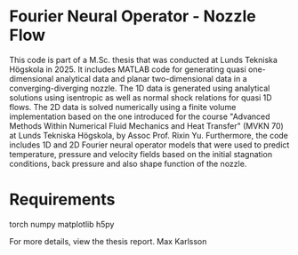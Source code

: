 # Fourier Neural Operator - Nozzle Flow
This code is part of a M.Sc. thesis that was conducted at Lunds Tekniska Högskola in 2025. It includes MATLAB code for generating quasi one-dimensional analytical data and planar two-dimensional data in a converging-diverging nozzle. The 1D data is generated using analytical solutions using isentropic as well as normal shock relations for quasi 1D flows. The 2D data is solved numerically using a finite volume implementation based on the one introduced for the course "Advanced Methods Within Numerical Fluid Mechanics and Heat Transfer" (MVKN 70) at Lunds Tekniska Högskola, by Assoc Prof. Rixin Yu. Furthermore, the code includes 1D and 2D Fourier neural operator models that were used to predict temperature, pressure and velocity fields based on the initial stagnation conditions, back pressure and also shape function of the nozzle. 

# Requirements
torch
numpy
matplotlib
h5py


For more details, view the thesis report.
Max Karlsson
